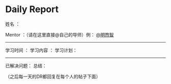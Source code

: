 # Daily Report

姓名 ：

Mentor ：（请在这里直接@自己的导师）例：  [@明煦智](https://bbs.hustunique.com/uid/2)

---

学习时间 ：
学习内容 ：
学习计划：

---

已解决问题：
总结：

（之后每一天的DR都回复在每个人的帖子下面）
